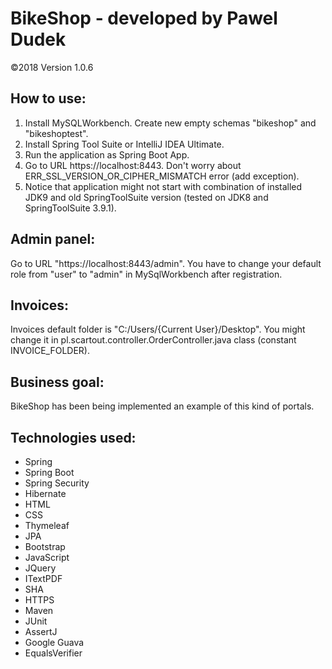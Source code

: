 # BikeShop - developed by Pawel Dudek

©2018
Version 1.0.6


## How to use:

1. Install MySQLWorkbench. Create new empty schemas "bikeshop" and "bikeshoptest".
2. Install Spring Tool Suite or IntelliJ IDEA Ultimate.
3. Run the application as Spring Boot App.
4. Go to URL https://localhost:8443. Don't worry about ERR_SSL_VERSION_OR_CIPHER_MISMATCH error (add exception).
5. Notice that application might not start with combination of installed JDK9 and old SpringToolSuite version (tested on JDK8 and SpringToolSuite 3.9.1).


## Admin panel:

Go to URL "https://localhost:8443/admin". You have to change your default role from "user" to "admin" in MySqlWorkbench after registration.


## Invoices:

Invoices default folder is "C:/Users/{Current User}/Desktop". You might change it in pl.scartout.controller.OrderController.java class (constant INVOICE_FOLDER).


## Business goal:

BikeShop has been being implemented an example of this kind of portals.


## Technologies used:

- Spring
- Spring Boot
- Spring Security
- Hibernate
- HTML
- CSS
- Thymeleaf
- JPA
- Bootstrap
- JavaScript
- JQuery
- ITextPDF
- SHA
- HTTPS
- Maven
- JUnit
- AssertJ
- Google Guava
- EqualsVerifier